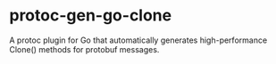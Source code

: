 # protoc-gen-go-clone
A protoc plugin for Go that automatically generates high-performance Clone() methods for protobuf messages. 
